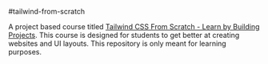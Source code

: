 #tailwind-from-scratch

A project based course titled [Tailwind CSS From Scratch - Learn by Building Projects](https://www.udemy.com/course/tailwind-from-scratch/). This course is designed for students to get better at creating websites and UI layouts. This repository is only meant for learning purposes.